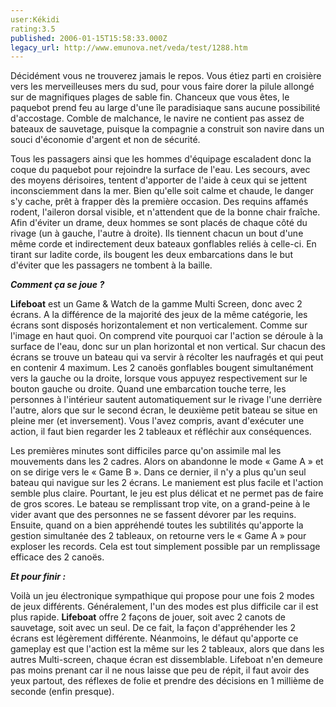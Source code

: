```yaml
---
user:Kékidi
rating:3.5
published: 2006-01-15T15:58:33.000Z
legacy_url: http://www.emunova.net/veda/test/1288.htm
---
```

Décidément vous ne trouverez jamais le repos. Vous étiez parti en croisière vers les merveilleuses mers du sud, pour vous faire dorer la pilule allongé sur de magnifiques plages de sable fin. Chanceux que vous êtes, le paquebot prend feu au large d'une île paradisiaque sans aucune possibilité d'accostage. Comble de malchance, le navire ne contient pas assez de bateaux de sauvetage, puisque la compagnie a construit son navire dans un souci d'économie d'argent et non de sécurité.  

  

Tous les passagers ainsi que les hommes d'équipage escaladent donc la coque du paquebot pour rejoindre la surface de l'eau. Les secours, avec des moyens dérisoires, tentent d'apporter de l'aide à ceux qui se jettent inconsciemment dans la mer. Bien qu'elle soit calme et chaude, le danger s'y cache, prêt à frapper dès la première occasion. Des requins affamés rodent, l'aileron dorsal visible, et n'attendent que de la bonne chair fraîche. Afin d'éviter un drame, deux hommes se sont placés de chaque côté du rivage (un à gauche, l'autre à droite). Ils tiennent chacun un bout d'une même corde et indirectement deux bateaux gonflables reliés à celle-ci. En tirant sur ladite corde, ils bougent les deux embarcations dans le but d'éviter que les passagers ne tombent à la baille.  

  

_**Comment ça se joue ?**_  

  

**Lifeboat** est un Game & Watch de la gamme Multi Screen, donc avec 2 écrans. A la différence de la majorité des jeux de la même catégorie, les écrans sont disposés horizontalement et non verticalement. Comme sur l'image en haut quoi. On comprend vite pourquoi car l'action se déroule à la surface de l'eau, donc sur un plan horizontal et non vertical. Sur chacun des écrans se trouve un bateau qui va servir à récolter les naufragés et qui peut en contenir 4 maximum. Les 2 canoës gonflables bougent simultanément vers la gauche ou la droite, lorsque vous appuyez respectivement sur le bouton gauche ou droite. Quand une embarcation touche terre, les personnes à l'intérieur sautent automatiquement sur le rivage l'une derrière l'autre, alors que sur le second écran, le deuxième petit bateau se situe en pleine mer (et inversement). Vous l'avez compris, avant d'exécuter une action, il faut bien regarder les 2 tableaux et réfléchir aux conséquences.  

  

Les premières minutes sont difficiles parce qu'on assimile mal les mouvements dans les 2 cadres. Alors on abandonne le mode « Game A » et on se dirige vers le « Game B ». Dans ce dernier, il n'y a plus qu'un seul bateau qui navigue sur les 2 écrans. Le maniement est plus facile et l'action semble plus claire. Pourtant, le jeu est plus délicat et ne permet pas de faire de gros scores. Le bateau se remplissant trop vite, on a grand-peine à le vider avant que des personnes ne se fassent dévorer par les requins. Ensuite, quand on a bien appréhendé toutes les subtilités qu'apporte la gestion simultanée des 2 tableaux, on retourne vers le « Game A » pour exploser les records. Cela est tout simplement possible par un remplissage efficace des 2 canoës.  

  

_**Et pour finir :**_  

  

Voilà un jeu électronique sympathique qui propose pour une fois 2 modes de jeux différents. Généralement, l'un des modes est plus difficile car il est plus rapide. **Lifeboat** offre 2 façons de jouer, soit avec 2 canots de sauvetage, soit avec un seul. De ce fait, la façon d'appréhender les 2 écrans est légèrement différente. Néanmoins, le défaut qu'apporte ce gameplay est que l'action est la même sur les 2 tableaux, alors que dans les autres Multi-screen, chaque écran est dissemblable. Lifeboat n'en demeure pas moins prenant car il ne nous laisse que peu de répit, il faut avoir des yeux partout, des réflexes de folie et prendre des décisions en 1 millième de seconde (enfin presque).